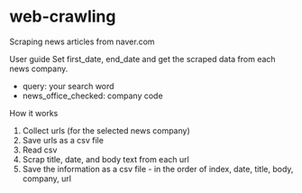 # web-crawling
Scraping news articles from naver.com

User guide
Set first_date, end_date and get the scraped data from each news company.
* query: your search word
* news_office_checked: company code

How it works
1. Collect urls (for the selected news company)
2. Save urls as a csv file
3. Read csv
4. Scrap title, date, and body text from each url
5. Save the information as a csv file - in the order of index, date, title, body, company, url